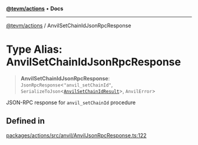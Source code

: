 [**@tevm/actions**](../README.md) • **Docs**

***

[@tevm/actions](../globals.md) / AnvilSetChainIdJsonRpcResponse

# Type Alias: AnvilSetChainIdJsonRpcResponse

> **AnvilSetChainIdJsonRpcResponse**: `JsonRpcResponse`\<`"anvil_setChainId"`, `SerializeToJson`\<[`AnvilSetChainIdResult`](AnvilSetChainIdResult.md)\>, `AnvilError`\>

JSON-RPC response for `anvil_setChainId` procedure

## Defined in

[packages/actions/src/anvil/AnvilJsonRpcResponse.ts:122](https://github.com/evmts/tevm-monorepo/blob/main/packages/actions/src/anvil/AnvilJsonRpcResponse.ts#L122)
